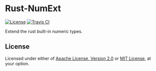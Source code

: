 # Rust-NumExt

[![License]](#license)
[![Travis CI]](https://travis-ci.com/yangby-cryptape/rust-numext)

Extend the rust built-in numeric types.

[License]: https://img.shields.io/badge/License-Apache--2.0%20OR%20MIT-blue.svg
[Travis CI]: https://img.shields.io/travis/com/yangby-cryptape/rust-numext.svg

## License

Licensed under either of [Apache License, Version 2.0] or [MIT License], at
your option.

[Apache License, Version 2.0]: LICENSE-APACHE
[MIT License]: LICENSE-MIT
